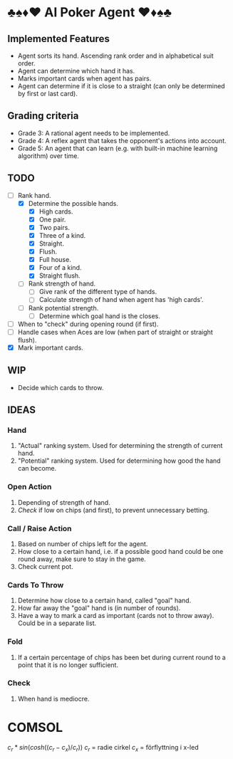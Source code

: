 # ♣♠♦♥ AI Poker Agent ♥♦♠♣

## Implemented Features

- Agent sorts its hand. Ascending rank order and in alphabetical suit order.
- Agent can determine which hand it has.
- Marks important cards when agent has pairs.
- Agent can determine if it is close to a straight (can only be determined by first or last card).

## Grading criteria

- Grade 3: A rational agent needs to be implemented.
- Grade 4: A reflex agent that takes the opponent's actions into account.
- Grade 5: An agent that can learn (e.g. with built-in machine learning algorithm) over time.

## TODO

- [ ] Rank hand.
  - [x] Determine the possible hands.
    - [x] High cards.
    - [x] One pair.
    - [x] Two pairs.
    - [x] Three of a kind.
    - [x] Straight.
    - [x] Flush.
    - [x] Full house.
    - [x] Four of a kind.
    - [x] Straight flush.
  - [ ] Rank strength of hand.
    - [ ] Give rank of the different type of hands.
    - [ ] Calculate strength of hand when agent has 'high cards'.
  - [ ] Rank potential strength.
    - [ ] Determine which goal hand is the closes.
- [ ] When to "check" during opening round (if first).
- [ ] Handle cases when Aces are low (when part of straight or straight flush).
- [x] Mark important cards.

## WIP

- Decide which cards to throw.

## IDEAS

### Hand

1. "Actual" ranking system. Used for determining the strength of current hand.
2. "Potential" ranking system. Used for determining how good the hand can become.

### Open Action

1. Depending of strength of hand.
2. _Check_ if low on chips (and first), to prevent unnecessary betting.

### Call / Raise Action

1. Based on number of chips left for the agent.
2. How close to a certain hand, i.e. if a possible good hand could be one round away, make sure to stay in the game.
3. Check current pot.

### Cards To Throw

1. Determine how close to a certain hand, called "goal" hand.
2. How far away the "goal" hand is (in number of rounds).
3. Have a way to mark a card as important (cards not to throw away). Could be in a separate list.

### Fold

1. If a certain percentage of chips has been bet during current round to a point that it is no longer sufficient.

### Check

1. When hand is mediocre.

# COMSOL

$c_r*sin(cosh((c_r-c_x)/c_r))$
$c_r$ = radie cirkel
$c_x$ = förflyttning i x-led
